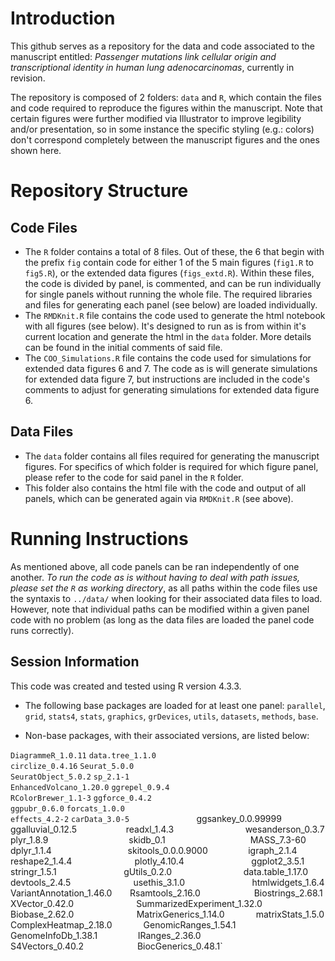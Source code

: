 # Introduction

This github serves as a repository for the data and code associated to the manuscript entitled: _Passenger mutations link cellular origin and transcriptional identity in human lung adenocarcinomas_, currently in revision.

The repository is composed of 2 folders: `data` and `R`, which contain the files and code required to reproduce the figures within the manuscript. Note that certain figures were further modified via Illustrator to improve legibility and/or presentation, so in some instance the specific styling (e.g.: colors) don't correspond completely between the manuscript figures and the ones shown here.

# Repository Structure

## Code Files

- The `R` folder contains a total of 8 files. Out of these, the 6 that begin with the prefix `fig` contain code for either 1 of the 5 main figures (`fig1.R` to `fig5.R`), or the extended data figures (`figs_extd.R`). Within these files, the code is divided by panel, is commented, and can be run individually for single panels without running the whole file. The required libraries and files for generating each panel (see below) are loaded individually. 
- The `RMDKnit.R` file contains the code used to generate the html notebook with all figures (see below). It's designed to run as is from within it's current location and generate the html in the `data` folder. More details can be found in the initial comments of said file.
- The `COO_Simulations.R` file contains the code used for simulations for extended data figures 6 and 7. The code as is will generate simulations for extended data figure 7, but instructions are included in the code's comments to adjust for generating simulations for extended data figure 6.

## Data Files

- The `data` folder contains all files required for generating the manuscript figures. For specifics of which folder is required for which figure panel, please refer to the code for said panel in the `R` folder.
- This folder also contains the html file with the code and output of all panels, which can be generated again via `RMDKnit.R` (see above).

# Running Instructions

As mentioned above, all code panels can be ran independently of one another. _To run the code as is without having to deal with path issues, please set the `R` as working directory_, as all paths within the code files use the syntaxis to `../data/` when looking for their associated data files to load. However, note that individual paths can be modified within a given panel code with no problem (as long as the data files are loaded the panel code runs correctly).

## Session Information

This code was created and tested using R version 4.3.3. 

- The following base packages are loaded for at least one panel: `parallel`, `grid`, `stats4`, `stats`, `graphics`, `grDevices`, `utils`, `datasets`, `methods`, `base`.

- Non-base packages, with their associated versions, are listed below:

`DiagrammeR_1.0.11`           `data.tree_1.1.0`        
`circlize_0.4.16`            `Seurat_5.0.0`               
`SeuratObject_5.0.2`          `sp_2.1-1`                   
`EnhancedVolcano_1.20.0`      `ggrepel_0.9.4`              
`RColorBrewer_1.1-3`          `ggforce_0.4.2`              
`ggpubr_0.6.0`                `forcats_1.0.0`              
`effects_4.2-2`               `carData_3.0-5              
`ggsankey_0.0.99999`          `ggalluvial_0.12.5`          
`readxl_1.4.3`                `wesanderson_0.3.7`          
`plyr_1.8.9`                  `skidb_0.1`                  
`MASS_7.3-60`                 `dplyr_1.1.4`                
`skitools_0.0.0.9000`         `igraph_2.1.4`               
`reshape2_1.4.4`              `plotly_4.10.4`              
`ggplot2_3.5.1`               `stringr_1.5.1`              
`gUtils_0.2.0`                `data.table_1.17.0`          
`devtools_2.4.5`              `usethis_3.1.0`              
`htmlwidgets_1.6.4`           `VariantAnnotation_1.46.0`   
`Rsamtools_2.16.0`            `Biostrings_2.68.1`          
`XVector_0.42.0`              `SummarizedExperiment_1.32.0`
`Biobase_2.62.0`              `MatrixGenerics_1.14.0`      
`matrixStats_1.5.0`           `ComplexHeatmap_2.18.0`      
`GenomicRanges_1.54.1`        `GenomeInfoDb_1.38.1`        
`IRanges_2.36.0`              `S4Vectors_0.40.2`           
`BiocGenerics_0.48.1` 
